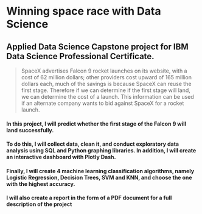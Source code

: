 # Winning space race with Data Science
## Applied Data Science Capstone project for IBM Data Science Professional Certificate.


> SpaceX advertises Falcon 9 rocket launches on its website, with a cost of 62 million dollars;
> other providers cost upward of 165 million dollars each,
> much of the savings is because SpaceX can reuse the first stage. 
> Therefore if we can determine if the first stage will land, we can determine the cost of a launch.
> This information can be used if an alternate company wants to bid against SpaceX for a rocket launch.

#### In this project, I will predict whether the first stage of the Falcon 9 will land successfully. 
#### To do this, I will collect data, clean it, and conduct exploratory data analysis using SQL and Python graphing libraries. In addition, I will create an interactive dashboard with Plotly Dash. 
#### Finally, I will create 4 machine learning classification algorithms, namely Logistic Regression, Decision Trees, SVM and KNN, and choose the one with the highest accuracy.
#### I will also create a report in the form of a PDF document for a full description of the project
